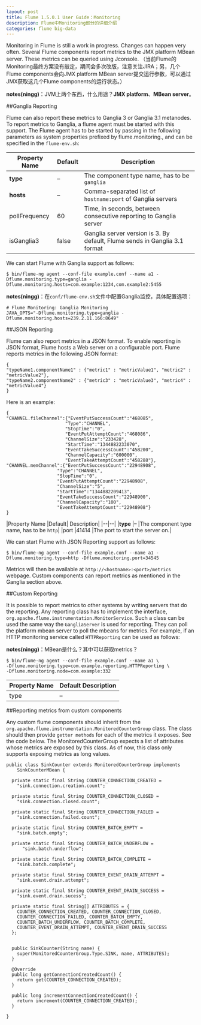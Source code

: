```yaml
---
layout: post
title: Flume 1.5.0.1 User Guide：Monitoring
description: Flume中Monitoring部分的详细介绍
categories: flume big-data
---
```


Monitoring in Flume is still a work in progress. Changes can happen very often. Several Flume components report metrics to the JMX platform MBean server. These metrics can be queried using Jconsole.
（当前Flume的Monitoring最终方案没有敲定，期间会多次改版，注意关注JIRA；另，几个Flume components会向JMX platform MBean server提交运行参数，可以通过JMX获取这几个Flume components的运行状态。）

**notes(ningg)**：JVM上两个东西，什么用途？**JMX platform**、**MBean server**。

##Ganglia Reporting

Flume can also report these metrics to Ganglia 3 or Ganglia 3.1 metanodes. To report metrics to Ganglia, a flume agent must be started with this support. The Flume agent has to be started by passing in the following parameters as system properties prefixed by flume.monitoring., and can be specified in the `flume-env.sh`:

| Property Name| 	Default| 	Description| 
|--|--|--|
| **type**| 	–	| The component type name, has to be `ganglia`| 
| **hosts**	| –	| Comma-separated list of `hostname:port` of Ganglia servers| 
| pollFrequency| 	60| 	Time, in seconds, between consecutive reporting to Ganglia server| 
| isGanglia3| 	false| 	Ganglia server version is 3. By default, Flume sends in Ganglia 3.1 format| 

We can start Flume with Ganglia support as follows:

	$ bin/flume-ng agent --conf-file example.conf --name a1 -Dflume.monitoring.type=ganglia -Dflume.monitoring.hosts=com.example:1234,com.example2:5455

**notes(ningg)**：在`conf/flume-env.sh`文件中配置Ganglia监控，具体配置选项：

	# Flume Monitoring: Ganglia Monitoring
	JAVA_OPTS="-Dflume.monitoring.type=ganglia -Dflume.monitoring.hosts=239.2.11.166:8649"


##JSON Reporting

Flume can also report metrics in a JSON format. To enable reporting in JSON format, Flume hosts a Web server on a configurable port. Flume reports metrics in the following JSON format:

	{
	"typeName1.componentName1" : {"metric1" : "metricValue1", "metric2" : "metricValue2"},
	"typeName2.componentName2" : {"metric3" : "metricValue3", "metric4" : "metricValue4"}
	}
	
Here is an example:

	{
	"CHANNEL.fileChannel":{"EventPutSuccessCount":"468085",
						  "Type":"CHANNEL",
						  "StopTime":"0",
						  "EventPutAttemptCount":"468086",
						  "ChannelSize":"233428",
						  "StartTime":"1344882233070",
						  "EventTakeSuccessCount":"458200",
						  "ChannelCapacity":"600000",
						  "EventTakeAttemptCount":"458288"},
	"CHANNEL.memChannel":{"EventPutSuccessCount":"22948908",
					   "Type":"CHANNEL",
					   "StopTime":"0",
					   "EventPutAttemptCount":"22948908",
					   "ChannelSize":"5",
					   "StartTime":"1344882209413",
					   "EventTakeSuccessCount":"22948900",
					   "ChannelCapacity":"100",
					   "EventTakeAttemptCount":"22948908"}
	}
	
|Property Name	|Default|	Description|
|--|--|
|**type**	|–	|The component type name, has to be `http`|
|port	|41414	|The port to start the server on.|

We can start Flume with JSON Reporting support as follows:

	$ bin/flume-ng agent --conf-file example.conf --name a1 -Dflume.monitoring.type=http -Dflume.monitoring.port=34545
	
Metrics will then be available at `http://<hostname>:<port>/metrics` webpage. Custom components can report metrics as mentioned in the Ganglia section above.

##Custom Reporting

It is possible to report metrics to other systems by writing servers that do the reporting. Any reporting class has to implement the interface, `org.apache.flume.instrumentation.MonitorService`. Such a class can be used the same way the `GangliaServer` is used for reporting. They can poll the platform mbean server to poll the mbeans for metrics. For example, if an HTTP monitoring service called `HTTPReporting` can be used as follows:

**notes(ningg)**：MBean是什么？其中可以获取metrics？

	$ bin/flume-ng agent --conf-file example.conf --name a1 \
	-Dflume.monitoring.type=com.example.reporting.HTTPReporting \
	-Dflume.monitoring.node=com.example:332
	
|Property Name|	Default	Description|
|--|--|
|type|	–	|The component type name, has to be FQCN|


##Reporting metrics from custom components

Any custom flume components should inherit from the `org.apache.flume.instrumentation.MonitoredCounterGroup` class. The class should then provide `getter methods` for each of the metrics it exposes. See the code below. The MonitoredCounterGroup expects a list of attributes whose metrics are exposed by this class. As of now, this class only supports exposing metrics as long values.

	public class SinkCounter extends MonitoredCounterGroup implements
		SinkCounterMBean {

	  private static final String COUNTER_CONNECTION_CREATED =
		"sink.connection.creation.count";

	  private static final String COUNTER_CONNECTION_CLOSED =
		"sink.connection.closed.count";

	  private static final String COUNTER_CONNECTION_FAILED =
		"sink.connection.failed.count";

	  private static final String COUNTER_BATCH_EMPTY =
		"sink.batch.empty";

	  private static final String COUNTER_BATCH_UNDERFLOW =
		  "sink.batch.underflow";

	  private static final String COUNTER_BATCH_COMPLETE =
		"sink.batch.complete";

	  private static final String COUNTER_EVENT_DRAIN_ATTEMPT =
		"sink.event.drain.attempt";

	  private static final String COUNTER_EVENT_DRAIN_SUCCESS =
		"sink.event.drain.sucess";

	  private static final String[] ATTRIBUTES = {
		COUNTER_CONNECTION_CREATED, COUNTER_CONNECTION_CLOSED,
		COUNTER_CONNECTION_FAILED, COUNTER_BATCH_EMPTY,
		COUNTER_BATCH_UNDERFLOW, COUNTER_BATCH_COMPLETE,
		COUNTER_EVENT_DRAIN_ATTEMPT, COUNTER_EVENT_DRAIN_SUCCESS
	  };


	  public SinkCounter(String name) {
		super(MonitoredCounterGroup.Type.SINK, name, ATTRIBUTES);
	  }

	  @Override
	  public long getConnectionCreatedCount() {
		return get(COUNTER_CONNECTION_CREATED);
	  }

	  public long incrementConnectionCreatedCount() {
		return increment(COUNTER_CONNECTION_CREATED);
	  }

	}

